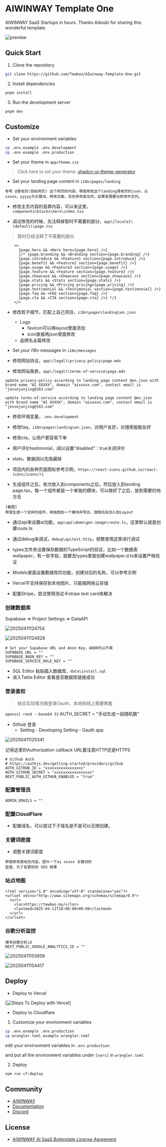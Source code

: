 # AIWINWAY Template One

AIWINWAY SaaS Startups in hours. Thanks Adoubi for sharing this wonderful template.

![preview](preview.png)

## Quick Start

1. Clone the repository

```bash
git clone https://github.com/Tewboo/AIwinway-Template-One.git
```

2. Install dependencies

```bash
pnpm install
```

3. Run the development server

```bash
pnpm dev
```

## Customize

- Set your environment variables

```bash
cp .env.example .env.development
cp .env.example .env.production
```

- Set your theme in `app/theme.css`

> Click here to set your theme: [shadcn-ui-theme-generator](https://zippystarter.com/tools/shadcn-ui-theme-generator)

- Set your landing page content in `i18n/pages/landing`

```Prompt
参考 @落地页(目标网页) 这个网页的内容，帮我修改这个landing落地页的json，以xxxxx，yyyyy为关键词，修改文案，优先修改英文的，如果有需要也修改中文的。
```

- 修改主页内容的首屏内容，可以来这里，`components\blocks\hero\index.tsx`

- 调试修改的时候，先注释掉暂时不需要的部分，`app\[locale]\(default)\page.tsx`

> 暂时已经注释了不需要的部分

```
    <>
      {page.hero && <Hero hero={page.hero} />}
      {/* {page.branding && <Branding section={page.branding} />}
      {page.introduce && <Feature1 section={page.introduce} />}
      {page.benefit && <Feature2 section={page.benefit} />}
      {page.usage && <Feature3 section={page.usage} />}
      {page.feature && <Feature section={page.feature} />}
      {page.showcase && <Showcase section={page.showcase} />}
      {page.stats && <Stats section={page.stats} />}
      {page.pricing && <Pricing pricing={page.pricing} />}
      {page.testimonial && <Testimonial section={page.testimonial} />}
      {page.faq && <FAQ section={page.faq} />}
      {page.cta && <CTA section={page.cta} />} */}
    </>
```

- 修改若干细节，匹配上自己项目，`i18n\pages\landing\en.json`
  - Logo
    - favicon可以再layout里面添加
    - icon直接再json里面修改
  - 品牌名全篇修改

- Set your i18n messages in `i18n/messages`

- 修改网站协议，`app\(legal)\privacy-policy\page.mdx`
- 修改网站条款，`app\(legal)\terms-of-service\page.mdx`

```Prompt
update privacy-policy according to landing page content @en.json with brand name "AI XXXXX", domain "aixxxxx.com", contact email is "jessejunjing@163.com"

update terms-of-service according to landing page content @en.json with brand name "AI XXXXX", domain "aixxxxx.com", contact email is "jessejunjing@163.com"
```

- 修改环境变量，`.env.development`

- 修改faq，`i18n\pages\landing\en.json`，对用户友好，对搜索殷勤友好

- 修改cta，让用户更容易下单

- 用户评价testimonial，阔以设置“disabled”：true关闭评价

- stats，数据阔以先隐藏掉

- 项目内的各种页面图标参考示例，`https://react-icons.github.io/react-icons/icons/ri`

- 生成组件之后，依次放入到components之后，然后放入到landing page.tsx，每一个组件都是一个单独的模块，可以做好了之后，放到需要的地方去

```Prompt
[截图]
帮我生成一个这样的组件，单独放到一个模块并导出，我稍后会加入到Layout
```

- 通过api来设置ai功能，`app\api\demo\gen-image\route.ts`，这里默认就是创建route.ts

- 通过debug来调试，`debug\apitest.http`，频繁使用这里进行调试

- types文件夹设置保存数据的TypeScript的验证，比如一个数据表wallpaper，有一些字段，就要去types里面创建wallpaper.d.ts来设置严格验证

- Models里面设置数据库的功能，创建对应的名称，可以参考示例

- Vercel不支持保存到本地图片，只能搞网络云存储

- 配置Stripe，尝试使用测试卡stripe test card来解决

### 创建数据库

Supabase => Project Settings => DataAPI

![20250411124754](https://cdn.jsdelivr.net/gh/jun-jing/MultiPlat_PicGallery@main/MultiPlat/PicGallery/20250411124754.png)

![20250411124828](https://cdn.jsdelivr.net/gh/jun-jing/MultiPlat_PicGallery@main/MultiPlat/PicGallery/20250411124828.png)

```
# Set your Supabase URL and Anon Key，ANON可以不填
SUPABASE_URL = ""
SUPABASE_ANON_KEY = ""
SUPABASE_SERVICE_ROLE_KEY = ""
```

- SQL Editor 粘贴插入数据库，`data\install.sql`
- 进入Table Editor 查看是否数据库链接成功

### 登录鉴权

> 结合实际情况做登录Oauth，本地和线上需要两套

`openssl rand --base64 32`
AUTH_SECRET = "手动生成一段随机数"

- Github 登录
  - Setting - Developing Setting - Oauth app

![20250411125341](https://cdn.jsdelivr.net/gh/jun-jing/MultiPlat_PicGallery@main/MultiPlat/PicGallery/20250411125341.png)

记得这里的Authorization callback URL要注意HTTP还是HTTPS

```
# Github Auth
# https://authjs.dev/getting-started/providers/github
AUTH_GITHUB_ID = "xxxxxxxxxxxxxxxxx"
AUTH_GITHUB_SECRET = "xxxxxxxxxxxxxxxxx"
NEXT_PUBLIC_AUTH_GITHUB_ENABLED = "true"
```

### 配置管理员

```
ADMIN_EMAILS = ""
```

### 配置CloudFlare

- 配置域名，可以尝试下子域名是不是可以无限创建。

### 关键词密度

- 调整关键词密度

```Prompt
帮我修改落地页内容，提升一下ai xxxxx 关键词的
密度，为了有更好的 SEO 效果
```

### 站点地图

```
<?xml version="1.0" encoding="utf-8" standalone="yes"?>
<urlset xmlns="http://www.sitemaps.org/schemas/sitemap/0.9">
  <url>
    <loc>https://tewboo.my/</loc>
    <lastmod>2025-04-11T10:00:00+00:00</lastmod>
  </url>
</urlset>
```

### 谷歌分析监控
```
填写谷歌分析id
NEXT_PUBLIC_GOOGLE_ANALYTICS_ID = ""
```

![20250411153958](https://cdn.jsdelivr.net/gh/jun-jing/MultiPlat_PicGallery@main/MultiPlat/PicGallery/20250411153958.png)

![20250411154417](https://cdn.jsdelivr.net/gh/jun-jing/MultiPlat_PicGallery@main/MultiPlat/PicGallery/20250411154417.png)

## Deploy

- Deploy to Vercel

[![Steps To Deploy with Vercel](https://vercel.com/button)]

- Deploy to Cloudflare

1. Customize your environment variables

```bash
cp .env.example .env.production
cp wrangler.toml.example wrangler.toml
```

edit your environment variables in `.env.production`

and put all the environment variables under `[vars]` in `wrangler.toml`

2. Deploy

```bash
npm run cf:deploy
```

## Community

- [AIWINWAY](https://aiwinway.com)
- [Documentation](https://docs.aiwinway.com)
- [Discord](https://discord.gg/)

## License

- [AIWINWAY AI SaaS Boilerplate License Agreement](LICENSE)
